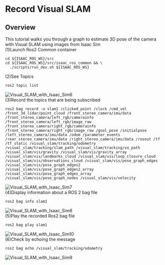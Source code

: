 # Record Visual SLAM
## Overview
This tutorial walks you through a graph to estimate 3D pose of the camera with Visual SLAM using images from Isaac Sim <br/>
(1)Launch Ros2 Common container <br/>
```
cd ${ISAAC_ROS_WS}/src
cd ${ISAAC_ROS_WS}/src/isaac_ros_common && \
  ./scripts/run_dev.sh ${ISAAC_ROS_WS}
```
(2)See Topics <br/>
```
ros2 topic list
```
![Visual_SLAM_with_Isaac_Sim6](https://github.com/growingpenguin/growingpenguin.github.io/assets/110277903/c780381a-6936-4699-9a3d-b6b96c9ac24b) <br/>
(3)Record the topics that are being subscribed  <br/>
```
ros2 bag record -o slam1 /clicked_point /clock /cmd_vel /front_3d_lidar/point_cloud /front_stereo_camera/imu/data /front_stereo_camera/left_rgb/camerainfo /front_stereo_camera/left_rgb/image_raw /front_stereo_camera/right_rgb/camerainfo /front_stereo_camera/right_rgb/image_raw /goal_pose /initialpose /left_stereo_camera/imu/data /odom /parameter_events /rear_stereo_camera/imu/data /right_stereo_camera/imu/data /rosout /tf /tf_static /visual_slam/tracking/odometry /visual_slam/tracking/slam_path /visual_slam/tracking/vo_path /visual_slam/vis/gravity /visual_slam/vis/gravity_array /visual_slam/vis/landmarks_cloud /visual_slam/vis/loop_closure_cloud /visual_slam/vis/observations_cloud /visual_slam/vis/pose_graph_edges /visual_slam/vis/pose_graph_edges2 /visual_slam/vis/pose_graph_edges2_array /visual_slam/vis/pose_graph_edges_array /visual_slam/vis/pose_graph_nodes /visual_slam/vis/velocity
```
![Visual_SLAM_with_Isaac_Sim7](https://github.com/growingpenguin/growingpenguin.github.io/assets/110277903/67c8ad32-351b-416a-a56c-e33e1c834416) <br/>
(4)Display information about a ROS 2 bag file <br/>
```
ros2 bag info slam1 
```
![Visual_SLAM_with_Isaac_Sim8](https://github.com/growingpenguin/growingpenguin.github.io/assets/110277903/73cc42c3-63c3-41a7-bc1e-9bbbef262fcb) <br/>
(5)Play the recorded Ros2 bag file 
```
ros2 bag play slam1 
```
![Visual_SLAM_with_Isaac_Sim10](https://github.com/growingpenguin/growingpenguin.github.io/assets/110277903/bf9920c1-1d89-4787-b159-d7d0883a7c56) <br/>
(6)Check by echoing the message 
```
ros2 bag echo /visual_slam/tracking/odometry
```
![Visual_SLAM_with_Isaac_Sim9](https://github.com/growingpenguin/growingpenguin.github.io/assets/110277903/a9a97373-f71a-46d3-8a24-79b63a578cdf) <br/>
